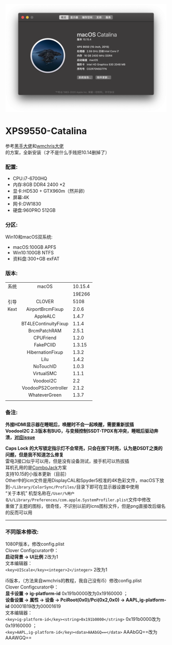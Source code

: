![Computer Info](Other/info-10.15.png "My XPS 9550")

# XPS9550-Catalina

参考[黑手大佬](https://github.com/darkhandz/XPS15-9550-Catalina)和[wmchris大佬](https://github.com/wmchris/DellXPS15-9550-OSX)的方案，全新安装（才不是什么手贱把10.14删掉了）

### 配置:

* CPU:i7-6700HQ
* 内存:8GB DDR4 2400 *2
* 显卡:HD530 + GTX960m（然并卵）
* 屏幕:4K
* 网卡:DW1830
* 硬盘:960PRO 512GB

### 分区:

Win10和macOS双系统:

* macOS:100GB APFS
* Win10:100GB NTFS
* 资料盘:300+GB exFAT

### 版本:

| | | |
|:----:|:----:|----|
|系统|macOS|10.15.4|
| | |19E266|
|引导|CLOVER|5108|
|Kext|AirportBrcmFixup|2.0.6|
| |AppleALC|1.4.7|
| |BT4LEContinuityFixup|1.1.4|
| |BrcmPatchRAM|2.5.1|
| |CPUFriend|1.2.0|
| |FakePCIID|1.3.15|
| |HibernationFixup|1.3.2|
| |Lilu|1.4.2|
| |NoTouchID|1.0.3|
| |VirtualSMC|1.1.1|
| |VoodooI2C|2.2|
| |VoodooPS2Controller|2.1.2|
| |WhateverGreen|1.3.7|
| | | |

### 备注:

**外接HDMI显示器在睡眠后，唤醒时不会一起唤醒，需要重新拔插**  
**VoodooI2C 2.3版本有BUG，与变频控制SSDT-TPDX有冲突，睡眠后驱动奔溃，[对应issue](https://github.com/alexandred/VoodooI2C/issues/231)**  

**Caps Lock 的大写锁定指示灯不会常亮，只会在按下时亮，认为是DSDT之类的问题，但是我不知道怎么修复**  
雷电3接口似乎可以用，但是没有设备测试，接手机可以热拔插  
耳机孔用的是[ComboJack](https://github.com/hackintosh-stuff/ComboJack)方案  
支持10.15的小版本更新（目前）  
Other中的icm文件是用DisplayCAL和Spyder5校准的4K色彩文件，macOS下放到`~/Library/ColorSync/Profiles/`目录下即可在显示器设置中使用  
 “关于本机” 机型名称在`/User/%用户名%/Library/Preferences/com.apple.SystemProfiler.plist`文件中修改  
重做了主题的图标，很奇怪，不识别以前的icns图标文件，但是png直接改后缀名的反而可以用

***

### 不同版本修改:

1080P版本，修改config.plist  
Clover Configcurator中：  
**启动背景 -> UI比例** 2改为1  
文本编辑器：  
`<key>UIScale</key><integer>2</integer>` 2改为1

i5版本，（方法来自wmchris的教程，我自己没有i5）修改config.plist  
Clover Configcurator中：  
**显卡设置 -> ig-platform-id** 0x191b0000改为0x19160000 ；  
**设备设置 -> 属性 -> 设备 -> PciRoot(0x0)/Pci(0x2,0x0) -> AAPL,ig-platform-id** 00001B19改为00001619  
文本编辑器：  
`<key>ig-platform-id</key><string>0x191b0000</string>` 0x191b0000改为0x19160000 ；  
`<key>AAPL,ig-platform-id</key><data>AAAbGQ==</data>` AAAbGQ==改为AAAWGQ==